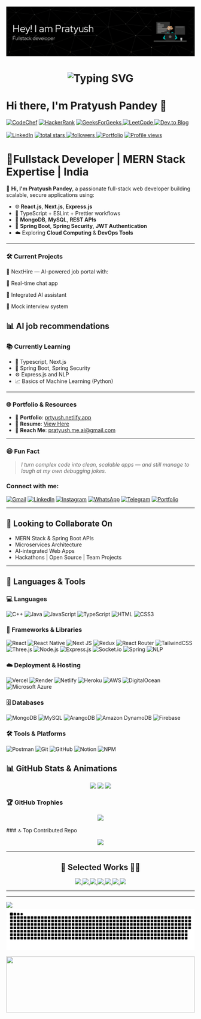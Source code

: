 ![logo](https://github.com/its-pratyushpandey/its-pratyushpandey/blob/main/remove_watermark_image_20250629_212129.png)


<h1 align="center">
  <img src="https://readme-typing-svg.demolab.com?font=Fira+Code&duration=2500&pause=1000&color=4F8EF7&center=true&vCenter=true&width=550&lines=Hi+there%2C+I'm+Pratyush+Pandey+%F0%9F%91%8B;Fullstack+%E2%9A%99%EF%B8%8F+MERN+%7C+Spring+%7C+AI+Engineer;Open+Source+%E2%9C%A8+%7C+Tech+Explorer+%F0%9F%9A%80" alt="Typing SVG" />
</h1>

<h1 align="left">Hi there, I'm Pratyush Pandey 👋</h1>
<p align="center">

  <p align="center">

  <!-- Coding Profiles & Links -->
 <a href="https://www.codechef.com/users/kl_2300030557"><img src="https://img.shields.io/badge/CodeChef-%23964B00.svg?style=for-the-badge&logo=CodeChef&logoColor=white" alt="CodeChef" /></a>
  <a href="https://www.hackerrank.com/profile/klu2300030557"><img src="https://img.shields.io/badge/-Hackerrank-2EC866?style=for-the-badge&logo=HackerRank&logoColor=white" alt="HackerRank" /></a>
  <a href="https://auth.geeksforgeeks.org/user/user_dm4ubxhqh8u" target="_blank">
    <img src="https://img.shields.io/badge/GeeksforGeeks-2F8D46?style=for-the-badge&logo=geeksforgeeks&logoColor=white" alt="GeeksForGeeks" />
  </a>
    <a href="https://leetcode.com/klu2300030557/" target="_blank">
    <img src="https://img.shields.io/badge/LeetCode-000000?style=for-the-badge&logo=LeetCode&logoColor=white" alt="LeetCode" />
  </a>
   <a href="https://dev.to/pratyush_kumarpandey_0f5" target="_blank">
    <img src="https://img.shields.io/badge/dev.to-0A0A0A?style=for-the-badge&logo=dev.to&logoColor=white" alt="Dev.to Blog" />
  </a>
  <br><br>
 <a href="https://www.linkedin.com/in/pratyush-pandey1"><img src="https://img.shields.io/badge/LinkedIn-%230077B5.svg?style=for-the-badge&logo=linkedin&logoColor=white" alt="LinkedIn" /></a>
  <a href="https://github.com/its-pratyushpandey?tab=repositories&sort=stargazers">
    <img alt="total stars" title="Total stars on GitHub" src="https://custom-icon-badges.herokuapp.com/badge/dynamic/json?logo=star&color=55960c&labelColor=488207&label=Stars&style=for-the-badge&query=%24.stars&url=https://api.github-star-counter.workers.dev/user/its-pratyushpandey"/>
  </a>
  <a href="https://github.com/its-pratyushpandey?tab=followers">
    <img alt="followers" title="Follow me on Github" src="https://custom-icon-badges.herokuapp.com/github/followers/its-pratyushpandey?color=236ad3&labelColor=1155ba&style=for-the-badge&logo=person-add&label=Follow&logoColor=white"/>
  </a>
  <a href="https://prtyush.netlify.app/"><img src="https://img.shields.io/badge/Portfolio-%23000000.svg?style=for-the-badge&logo=firefox&logoColor=%23FF7139" alt="Portfolio" /></a>
  <a href="https://github.com/its-pratyushpandey?tab=followers">
    <img src="https://komarev.com/ghpvc/?username=its-pratyushpandey&label=Profile%20views&color=0e75b6&style=flat" alt="Profile views" />
  </a>
  
</p>



	

# 🚀Fullstack Developer | MERN Stack Expertise | India

 
👋 **Hi, I'm Pratyush Pandey**, a passionate full-stack web developer building scalable, secure applications using:

- 🌐 **React.js**, **Next.js**, **Express.js**
- 🔣 TypeScript + ESLint + Prettier workflows
- 🧩 **MongoDB**, **MySQL**, **REST APIs**
- 🔧 **Spring Boot**, **Spring Security**, **JWT Authentication**
- ☁️ Exploring **Cloud Computing** & **DevOps Tools**

---

### 🛠️ Current Projects

🚧 NextHire — AI-powered job portal with:

💬 Real-time chat app

🧠 Integrated AI assistant

🤖 Mock interview system

📊 AI job recommendations
---

### 📚 Currently Learning

- 🧠 Typescript, Next.js  
- 🧩 Spring Boot, Spring Security
- ⚙️ Express.js and NLP
- 📈 Basics of Machine Learning (Python)  
  

---

### 🌐 Portfolio & Resources

- 🔗 **Portfolio**: [prtyush.netlify.app](https://prtyush.netlify.app/)
- 📄 **Resume**: [View Here](https://drive.google.com/file/d/1WFIrbopURE5SHz8nAkPmEmqe9QfWZJlF/view?usp=drive_link)
- 📧 **Reach Me**: pratyush.me.ai@gmail.com

---
### 😄 **Fun Fact**

> _I turn complex code into clean, scalable apps — and still manage to laugh at my own debugging jokes._


<h3 align="left">Connect with me:</h3>

	
[![Gmail](https://img.shields.io/badge/Gmail-D14836?style=for-the-badge&logo=gmail&logoColor=white)](mailto:pratyush.me.ai@gmail.com)
[![LinkedIn](https://img.shields.io/badge/LinkedIn-%230077B5.svg?style=for-the-badge&logo=linkedin&logoColor=white)](https://www.linkedin.com/in/pratyush-pandey1)
[![Instagram](https://img.shields.io/badge/Instagram-%23E4405F.svg?style=for-the-badge&logo=Instagram&logoColor=white)](https://instagram.com/its.pratyush_pandey)
[![WhatsApp](https://img.shields.io/badge/WhatsApp-25D366?style=for-the-badge&logo=whatsapp&logoColor=white)](https://wa.me/917562920811)
[![Telegram](https://img.shields.io/badge/Telegram-2CA5E0?style=for-the-badge&logo=telegram&logoColor=white)](https://t.me/pratyushpandey_1)
[![Portfolio](https://img.shields.io/badge/Portfolio-%23000000.svg?style=for-the-badge&logo=firefox&logoColor=%23FF7139)](https://prtyush.netlify.app/)

---

## 🤝 Looking to Collaborate On

- MERN Stack & Spring Boot APIs
- Microservices Architecture
- AI-integrated Web Apps
- Hackathons | Open Source | Team Projects

---

## 🏅 Languages & Tools

### 💻 Languages
<p>
  <img alt="C++" src="https://img.shields.io/badge/C%2B%2B-00599C?style=for-the-badge&logo=c%2B%2B&logoColor=white"/>
  <img alt="Java" src="https://img.shields.io/badge/Java-ED8B00?style=for-the-badge&logo=openjdk&logoColor=white"/>
  <img alt="JavaScript" src="https://img.shields.io/badge/JavaScript-323330?style=for-the-badge&logo=javascript&logoColor=F7DF1E"/>
  <img alt="TypeScript" src="https://img.shields.io/badge/TypeScript-007ACC?style=for-the-badge&logo=typescript&logoColor=white"/>
  <img alt="HTML" src="https://img.shields.io/badge/HTML5-E34F26?style=for-the-badge&logo=html5&logoColor=white"/>
  <img alt="CSS3" src="https://img.shields.io/badge/CSS3-1572B6?style=for-the-badge&logo=css3&logoColor=white"/>
</p>

### 🧰 Frameworks & Libraries
<p> 
  <img alt="React" src="https://img.shields.io/badge/React-20232a?style=for-the-badge&logo=react&logoColor=61DAFB"/>
  <img alt="React Native" src="https://img.shields.io/badge/React_Native-20232a?style=for-the-badge&logo=react&logoColor=61DAFB"/>
  <img alt="Next JS" src="https://img.shields.io/badge/Next-black?style=for-the-badge&logo=next.js&logoColor=white"/>
  <img alt="Redux" src="https://img.shields.io/badge/Redux-593D88?style=for-the-badge&logo=redux&logoColor=white"/>
  <img alt="React Router" src="https://img.shields.io/badge/React_Router-CA4245?style=for-the-badge&logo=react-router&logoColor=white"/>
  <img alt="TailwindCSS" src="https://img.shields.io/badge/TailwindCSS-38B2AC?style=for-the-badge&logo=tailwind-css&logoColor=white"/>
  <img alt="Three.js" src="https://img.shields.io/badge/Three.js-000000?style=for-the-badge&logo=three.js&logoColor=white"/>
  <img alt="Node.js" src="https://img.shields.io/badge/Node.js-6DA55F?style=for-the-badge&logo=node.js&logoColor=white"/>
  <img alt="Express.js" src="https://img.shields.io/badge/Express.js-000000?style=for-the-badge&logo=express&logoColor=white"/>
  <img alt="Socket.io" src="https://img.shields.io/badge/Socket.io-black?style=for-the-badge&logo=socket.io&badgeColor=010101"/>
  <img alt="Spring" src="https://img.shields.io/badge/Spring-6DB33F?style=for-the-badge&logo=spring&logoColor=white"/>
  <img alt="NLP" src="https://img.shields.io/badge/NLP-Natural%20Language%20Processing-4b8bbe?style=for-the-badge"/>
</p>




### ☁️ Deployment & Hosting
<p> <img alt="Vercel" src="https://img.shields.io/badge/Vercel-000000?style=for-the-badge&logo=vercel&logoColor=white"/> <img alt="Render" src="https://img.shields.io/badge/Render-46E3B7?style=for-the-badge&logo=render&logoColor=white"/> <img alt="Netlify" src="https://img.shields.io/badge/Netlify-00C7B7?style=for-the-badge&logo=netlify&logoColor=white"/> <img alt="Heroku" src="https://img.shields.io/badge/Heroku-430098?style=for-the-badge&logo=heroku&logoColor=white"/> <img alt="AWS" src="https://img.shields.io/badge/AWS-FF9900?style=for-the-badge&logo=amazon-aws&logoColor=white"/> <img alt="DigitalOcean" src="https://img.shields.io/badge/DigitalOcean-0167ff?style=for-the-badge&logo=digitalOcean&logoColor=white"/> <img alt="Microsoft Azure" src="https://img.shields.io/badge/Microsoft%20Azure-0089D6?style=for-the-badge&logo=microsoft-azure&logoColor=white"/> </p>

### 🗄️ Databases

<p> <img alt="MongoDB" src="https://img.shields.io/badge/MongoDB-4ea94b?style=for-the-badge&logo=mongodb&logoColor=white"/> <img alt="MySQL" src="https://img.shields.io/badge/MySQL-4479A1?style=for-the-badge&logo=mysql&logoColor=white"/> <img alt="ArangoDB" src="https://img.shields.io/badge/ArangoDB-DDE072?style=for-the-badge&logo=arangodb&logoColor=white"/> <img alt="Amazon DynamoDB" src="https://img.shields.io/badge/Amazon%20DynamoDB-4053D6?style=for-the-badge&logo=Amazon%20DynamoDB&logoColor=white"/> <img alt="Firebase" src="https://img.shields.io/badge/Firebase-039BE5?style=for-the-badge&logo=firebase&logoColor=white"/> </p>

### 🛠️ Tools & Platforms
<p> <img alt="Postman" src="https://img.shields.io/badge/Postman-FF6C37?style=for-the-badge&logo=postman&logoColor=white"/> <img alt="Git" src="https://img.shields.io/badge/Git-F05033?style=for-the-badge&logo=git&logoColor=white"/> <img alt="GitHub" src="https://img.shields.io/badge/GitHub-121011?style=for-the-badge&logo=github&logoColor=white"/> <img alt="Notion" src="https://img.shields.io/badge/Notion-000000?style=for-the-badge&logo=notion&logoColor=white"/> <img alt="NPM" src="https://img.shields.io/badge/NPM-CB3837?style=for-the-badge&logo=npm&logoColor=white"/> </p>




## 📊 GitHub Stats & Animations

<div align="center">
  <img src="https://github-readme-stats.vercel.app/api?username=its-pratyushpandey&theme=algolia&hide_border=false&include_all_commits=true&count_private=false" height="170"/>
  <img src="https://nirzak-streak-stats.vercel.app/?user=its-pratyushpandey&theme=algolia&hide_border=false" height="170"/>
  <img src="https://github-readme-stats.vercel.app/api/top-langs/?username=its-pratyushpandey&theme=algolia&hide_border=false&layout=compact" height="170"/>
</div>

### 🏆 GitHub Trophies
<p align="center">
  <img src="https://github-profile-trophy.vercel.app/?username=its-pratyushpandey&theme=algolia&no-frame=false&no-bg=false&margin-w=4"/>
</p>
### 🔝 Top Contributed Repo
<p align="center">
  <img src="https://github-contributor-stats.vercel.app/api?username=its-pratyushpandey&limit=5&theme=algolia&combine_all_yearly_contributions=true"/>
</p>


---

<h2 align="center">🚀 Selected Works 👨‍💻</h2>

<p align="center">
  <a href="https://github.com/its-pratyushpandey/NextHire">
    <img src="https://github-readme-stats-sigma-five.vercel.app/api/pin/?username=its-pratyushpandey&repo=NextHire&theme=radical"/>
  </a>
  <a href="https://github.com/its-pratyushpandey/Codivue">
    <img src="https://github-readme-stats-sigma-five.vercel.app/api/pin/?username=its-pratyushpandey&repo=Codivue&theme=radical"/>
  </a>
  <a href="https://github.com/its-pratyushpandey/CodeSync">
    <img src="https://github-readme-stats-sigma-five.vercel.app/api/pin/?username=its-pratyushpandey&repo=CodeSync&theme=radical"/>
  </a>
  <a href="https://github.com/its-pratyushpandey/Matefy">
    <img src="https://github-readme-stats-sigma-five.vercel.app/api/pin/?username=its-pratyushpandey&repo=Matefy&theme=radical"/>
  </a>
  <a href="https://github.com/its-pratyushpandey/Intellia">
    <img src="https://github-readme-stats-sigma-five.vercel.app/api/pin/?username=its-pratyushpandey&repo=Intellia&theme=radical"/>
  </a>
  <a href="https://github.com/its-pratyushpandey/Resumora">
    <img src="https://github-readme-stats-sigma-five.vercel.app/api/pin/?username=its-pratyushpandey&repo=Resumora&theme=radical"/>
  </a>
  <a href="https://github.com/its-pratyushpandey/Codewave">
    <img src="https://github-readme-stats-sigma-five.vercel.app/api/pin/?username=its-pratyushpandey&repo=Codewave&theme=radical"/>
  </a>
</p>

---

---
[![](https://visitcount.itsvg.in/api?id=its-pratyushpandey&icon=0&color=0)](https://visitcount.itsvg.in)
![snake gif](https://github.com/its-pratyushpandey/its-pratyushpandey/blob/output/github-snake-dark.svg)
<!-- Proudly created with GPRM ( https://gprm.itsvg.in ) -->
<img src="https://raw.githubusercontent.com/matfantinel/matfantinel/master/waves.svg" width="100%" height="150">
